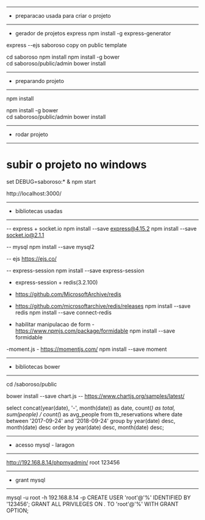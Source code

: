 ------------------------------------------
- preparacao usada para criar o projeto
------------------------------------------
- gerador de projetos express
npm install -g express-generator

express --ejs saboroso
copy on public template

cd saboroso
npm install
npm install -g bower  
cd saboroso/public/admin 
bower install

------------------------------------------
- preparando projeto
------------------------------------------
npm install

npm install -g bower  
cd saboroso/public/admin 
bower install


------------------------------------------
- rodar projeto
------------------------------------------

# subir o projeto no windows
set DEBUG=saboroso:* & npm start

http://localhost:3000/


------------------------------------------
- bibliotecas usadas
------------------------------------------
-- express + socket.io
npm install --save express@4.15.2
npm install --save socket.io@2.1.1

-- mysql
npm install --save mysql2

-- ejs
https://ejs.co/

-- express-session
npm install --save express-session

- express-session + redis(3.2.100)
- https://github.com/MicrosoftArchive/redis
- https://github.com/microsoftarchive/redis/releases
npm install --save redis
npm install --save connect-redis

- habilitar manipulacao de form
-https://www.npmjs.com/package/formidable
npm install --save formidable

-moment.js - https://momentjs.com/
npm install --save moment



------------------------------------------
- bibliotecas bower
------------------------------------------
cd /saboroso/public

bower install --save chart.js
-- https://www.chartjs.org/samples/latest/


select
    concat(year(date), '-', month(date)) as date, 
    count(*) as total,
    sum(people) / count(*) as avg_people
    from tb_reservations
    where
        date between '2017-09-24' and '2018-09-24'
    group by year(date) desc, month(date) desc
    order by year(date) desc, month(date) desc;



------------------------------------------
- acesso mysql - laragon
------------------------------------------
http://192.168.8.14/phpmyadmin/
root
123456

--- ---------------------------------------------------
- grant mysql
--- ---------------------------------------------------
 mysql -u root -h 192.168.8.14 -p 
 CREATE USER 'root'@'%' IDENTIFIED BY '123456';
 GRANT ALL PRIVILEGES ON *.* TO 'root'@'%' WITH GRANT OPTION;
